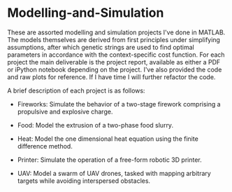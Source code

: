 # Modelling-and-Simulation

These are assorted modelling and simulation projects I've done in MATLAB. The models themselves are derived from first principles under simplifying assumptions, after which genetic strings are used to find optimal parameters in accordance with the context-specific cost function. For each project the main deliverable is the project report, available as either a PDF or iPython notebook depending on the project. I've also provided the code and raw plots for reference. If I have time I will further refactor the code.

A brief description of each project is as follows:

- Fireworks: Simulate the behavior of a two-stage firework comprising a propulsive and explosive charge.

- Food: Model the extrusion of a two-phase food slurry. 

- Heat: Model the one dimensional heat equation using the finite difference method.

- Printer: Simulate the operation of a free-form robotic 3D printer. 

- UAV: Model a swarm of UAV drones, tasked with mapping arbitrary targets while avoiding interspersed obstacles.







